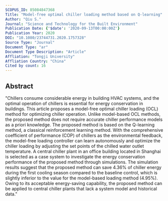 ```yaml
---
SCOPUS_ID: 85084847368
Title: "Model-free optimal chiller loading method based on Q-learning"
Author: "Qiu S."
Journal: "Science and Technology for the Built Environment"
Publication Date: {'$date': '2020-09-13T00:00:00Z'}
Publication Year: 2020
DOI: "10.1080/23744731.2020.1757328"
Source Type: "Journal"
Document Type: "ar"
Document Type Description: "Article"
Affliation: "Tongji University"
Affliation Country: "China"
Cited by count: 16
---
```


## Abstract
"Chillers consume considerable energy in building HVAC systems, and the optimal operation of chillers is essential for energy conservation in buildings. This article proposes a model-free optimal chiller loading (OCL) method for optimizing chiller operation. Unlike model-based OCL methods, the proposed method does not require accurate chiller performance models as a priori knowledge. The proposed method is based on the Q-learning method, a classical reinforcement learning method. With the comprehensive coefficient of performance (COP) of chillers as the environmental feedback, the model-free loading controller can learn autonomously and optimize the chiller loading by adjusting the set points of the chilled water outlet temperature. A central chiller plant in an office building located in Shanghai is selected as a case system to investigate the energy conservation performance of the proposed method through simulations. The simulation results suggest that the proposed method can save 4.36% of chiller energy during the first cooling season compared to the baseline control, which is slightly inferior to the value for the model-based loading method (4.95%). Owing to its acceptable energy-saving capability, the proposed method can be applied to central chiller plants that lack a system model and historical data."
